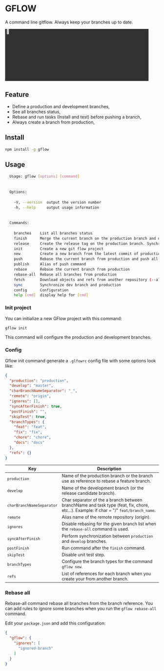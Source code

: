 # GFLOW

A command line gitflow. Always keep your branches up to date.

![example](example.gif)

## Feature

- Define a production and development branches,
- See all branches status,
- Rebase and run tasks (Install and test) before pushing a branch,
- Always create a branch from production,


## Install

```bash
npm install -g gflow
```

## Usage 

```bash
  Usage: gflow [options] [command]


  Options:

    -V, --version  output the version number
    -h, --help     output usage information


  Commands:

    branches    List all branches status
    finish      Merge the current branch on the production branch and delete it
    release     Create the release tag on the production branch. Synchronize the dev branch and production branch  (for CI like travis)
    init        Create a new git flow project
    new         Create a new branch from the latest commit of production branch
    push        Rebase the current branch from production and push all commit (run test before)
    publish     Alias of push command
    rebase      Rebase the current branch from production
    rebase-all  Rebase all branches from production
    fetch       Download objects and refs from another repository (--all and --prune)
    sync        Synchronize dev branch and production
    config      Configuration
    help [cmd]  display help for [cmd]
```

### Init project

You can initialize a new GFlow project with this command:

```bash
gflow init
```

This command will configure the production and development branches.


### Config

Gflow init command generate a `.glfowrc` config file with some options look like:

```json
{
  "production": "production",
  "develop": "master",
  "charBranchNameSeparator": "_",
  "remote": "origin",
  "ignores": [],
  "syncAfterFinish": true,
  "postFinish": "",
  "skipTest": true,
  "branchTypes": {
    "feat": "feat",
    "fix": "fix",
    "chore": "chore",
    "docs": "docs"
  },
  "refs": {}
}
```

Key | Description
---|---
`production` | Name of the production branch or the branch use as reference to rebase a feature branch.
`develop` | Name of the development branch (or the release candidate branch).
`charBranchNameSeparator` | Char separator of the a branch between branchName and task type (feat, fix, chore, etc...). Example: if char = "/" `feat/branch_name`.
`remote` | Alias name of the remote repository (origin).
`ignores` | Disable rebasing for the given branch list when the `rebase-all` command is used.
`syncAfterFinish` | Perform synchronization between `production` and `develop` branches.
`postFinish` | Run command after the `finish` command.
`skipTest` | Disable unit test step.
`branchTypes` | Configure the branch types for the command `gflow new`.
`refs` | List of references for each branch when you create your from another branch.


### Rebase all

Rebase-all command rebase all branches from the branch reference.
You can add rules to ignore some branches when you run the `gflow rebase-all` command.

Edit your `package.json` and add this configuration:

```json
{
  "gflow": {
    "ignores": [
      "ignored-branch"
    ]
  }
}
```
